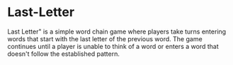 # Last-Letter
Last Letter" is a simple word chain game where players take turns entering words that start with the last letter of the previous word. The game continues until a player is unable to think of a word or enters a word that doesn't follow the established pattern.
